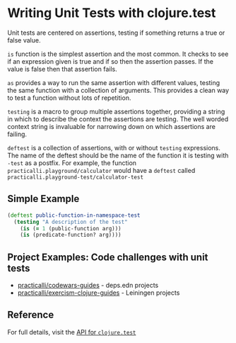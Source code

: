# Writing Unit Tests with clojure.test

Unit tests are centered on assertions, testing if something returns a true or false value.

`is` function is the simplest assertion and the most common.  It checks to see if an expression given is true and if so then the assertion passes.  If the value is false then that assertion fails.

`as` provides a way to run the same assertion with different values, testing the same function with a collection of arguments.  This provides a clean way to test a function without lots of repetition.


`testing` is a macro to group multiple assertions together, providing a string in which to describe the context the assertions are testing.  The well worded context string is invaluable for narrowing down on which assertions are failing.

`deftest` is a collection of assertions, with or without `testing` expressions.  The name of the deftest should be the name of the function it is testing with `-test` as a postfix.  For example, the function `practicalli.playground/calculator` would have a `deftest` called `practicalli.playground-test/calculator-test`

## Simple Example
```clojure
(deftest public-function-in-namespace-test
  (testing "A description of the test"
    (is (= 1 (public-function arg)))
    (is (predicate-function? arg))))
```

## Project Examples: Code challenges with unit tests
* [practicalli/codewars-guides](https://github.com/practicalli/codewars-guides) - deps.edn projects
* [practicalli/exercism-clojure-guides](https://github.com/practicalli/exercism-clojure-guides) - Leiningen projects


## Reference
For full details, visit the [API for `clojure.test`](https://clojure.github.io/clojure/clojure.test-api.html)
